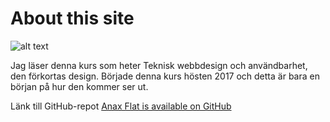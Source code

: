 About this site
==============================================

![alt text](img/anax.png)


Jag läser denna kurs som heter Teknisk webbdesign och användbarhet, den förkortas design.
Började denna kurs hösten 2017 och detta är bara en början på hur den kommer ser ut.


Länk till GitHub-repot [Anax Flat is available on GitHub](https://github.com/karshy/anax-flat)
